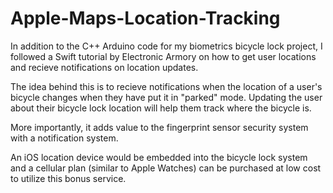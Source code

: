 # Apple-Maps-Location-Tracking

In addition to the C++ Arduino code for my biometrics bicycle lock project, I followed a Swift tutorial by Electronic Armory on how to get user locations and recieve notifications on location updates.

The idea behind this is to recieve notifications when the location of a user's bicycle changes when they have put it in "parked" mode. Updating the user about their bicycle lock location will help them track where the bicycle is. 

More importantly, it adds value to the fingerprint sensor security system with a notification system.

An iOS location device would be embedded into the bicycle lock system and a cellular plan (similar to Apple Watches) can be purchased at low cost to utilize this bonus service.
